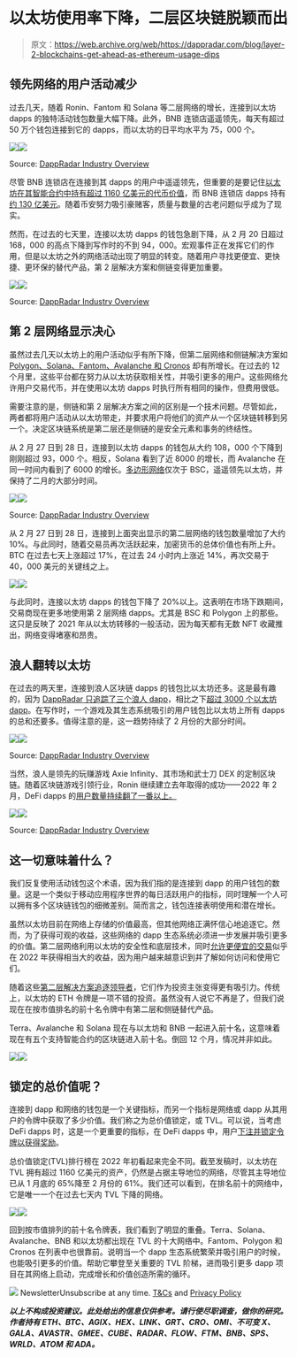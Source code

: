 # 以太坊使用率下降，二层区块链脱颖而出

> 原文：<https://web.archive.org/web/https://dappradar.com/blog/layer-2-blockchains-get-ahead-as-ethereum-usage-dips>

## 领先网络的用户活动减少

过去几天，随着 Ronin、Fantom 和 Solana 等二层网络的增长，连接到以太坊 dapps 的独特活动钱包数量大幅下降。此外，BNB 连锁店遥遥领先，每天有超过 50 万个钱包连接到它的 dapps，而以太坊的日平均水平为 75，000 个。

![](img/fc1b94ddb8117cf669562ba9fac71c22.png)![](img/0500400d8066ddd1254654c2c4db194f.png)

Source: [DappRadar Industry Overview](https://web.archive.org/web/20221006051053/https://dappradar.com/industry-overview)

尽管 BNB 连锁店在连接到其 dapps 的用户中遥遥领先，但重要的是要记住[以太坊在其智能合约中持有超过 1160 亿美元的代币价值](https://web.archive.org/web/20221006051053/https://defillama.com/chain/Ethereum)，而 BNB 连锁店 dapps 持有[约 130 亿美元](https://web.archive.org/web/20221006051053/https://defillama.com/chain/BSC)。随着币安努力吸引豪赌客，质量与数量的古老问题似乎成为了现实。

然而，在过去的七天里，连接以太坊 dapps 的钱包急剧下降，从 2 月 20 日超过 168，000 的高点下降到写作时的不到 94，000。宏观事件正在发挥它们的作用，但是以太坊之外的网络活动出现了明显的转变。随着用户寻找更便宜、更快捷、更环保的替代产品，第 2 层解决方案和侧链变得更加重要。

![](img/a5366b2c9f662848c8dc51bdab6637a4.png)![](img/fe4681aa376233e9519e35f39d8f4794.png)

Source: [DappRadar Industry Overview](https://web.archive.org/web/20221006051053/https://dappradar.com/industry-overview)

## 第 2 层网络显示决心

虽然过去几天以太坊上的用户活动似乎有所下降，但第二层网络和侧链解决方案如 [Polygon、Solana、Fantom、Avalanche 和 Cronos](https://web.archive.org/web/20221006051053/https://dappradar.com/rankings) 却有所增长。在过去的 12 个月里，这些平台都在努力从以太坊获取相关性，并吸引更多的用户。这些网络允许用户交易代币，并在使用以太坊 dapps 时执行所有相同的操作，但费用很低。

需要注意的是，侧链和第 2 层解决方案之间的区别是一个技术问题。尽管如此，两者都将用户活动从以太坊带走，并要求用户将他们的资产从一个区块链转移到另一个。决定区块链系统是第二层还是侧链的是安全元素和事务的终结性。

从 2 月 27 日到 28 日，连接到以太坊 dapps 的钱包从大约 108，000 个下降到刚刚超过 93，000 个。相反，Solana 看到了近 8000 的增长，而 Avalanche 在同一时间内看到了 6000 的增长。[多边形网络](/web/20221006051053/https://dappradar.com/blog/what-is-polygon-a-simple-explanation/)仅次于 BSC，遥遥领先以太坊，并保持了二月的大部分时间。

![](img/85b642c64b5965b80c79b0e45c04b485.png)![](img/7c658800d5ca49ff7ed73d9bc2bb2486.png)

Source: [DappRadar Industry Overview](https://web.archive.org/web/20221006051053/https://dappradar.com/industry-overview)

从 2 月 27 日到 28 日，连接到上面突出显示的第二层网络的钱包数量增加了大约 10%。与此同时，随着交易员再次活跃起来，加密货币的总体价值也有所上升。BTC 在过去七天上涨超过 17%，在过去 24 小时内上涨近 14%，再次交易于 40，000 美元的关键线之上。

![](img/47232ef175259147c440c2b40e5a4fae.png)![](img/0c20757cb71882756908837c499d0613.png)

与此同时，连接以太坊 dapps 的钱包下降了 20%以上。这表明在市场下跌期间，交易商现在更多地使用第 2 层网络 dapps。尤其是 BSC 和 Polygon 上的那些。这只是反映了 2021 年从以太坊转移的一般活动，因为每天都有无数 NFT 收藏推出，网络变得堵塞和昂贵。

## 浪人翻转以太坊

在过去的两天里，连接到浪人区块链 dapps 的钱包比以太坊还多。这是最有趣的，因为 [DappRadar 只追踪了三个浪人 dapp](https://web.archive.org/web/20221006051053/https://dappradar.com/rankings/protocol/ronin)，相比之下[超过 3000 个以太坊 dapp](https://web.archive.org/web/20221006051053/https://dappradar.com/rankings/protocol/ethereum)。在写作时，一个游戏及其生态系统吸引的用户钱包比以太坊上所有 dapps 的总和还要多。值得注意的是，这一趋势持续了 2 月份的大部分时间。

![](img/1b85f22de2471bd461b100426a5b7fc8.png)![](img/8b162980886ad66a4b53b7f8cf4de759.png)

Source: [DappRadar Industry Overview](https://web.archive.org/web/20221006051053/https://dappradar.com/industry-overview)

当然，浪人是领先的玩赚游戏 Axie Infinity、其市场和武士刀 DEX 的定制区块链。随着区块链游戏引领行业，Ronin 继续建立去年取得的成功——2022 年 2 月，DeFi dapps 的[用户数量持续翻了一番以上。](https://web.archive.org/web/20221006051053/https://dappradar.com/defi)

![](img/edf14a75d2fd67bf0c6b43e9f041896c.png)![](img/6d95b68934918f2e9f89fa1d716f3190.png)

Source: [DappRadar Industry Overview](https://web.archive.org/web/20221006051053/https://dappradar.com/industry-overview)

## 这一切意味着什么？

我们反复使用活动钱包这个术语，因为我们指的是连接到 dapp 的用户钱包的数量。这是一个类似于移动应用程序世界的每日活跃用户的指标，同时理解一个人可以拥有多个区块链钱包的细微差别。简而言之，钱包连接表明使用和潜在增长。

虽然以太坊目前在网络上存储的价值最高，但其他网络正满怀信心地追逐它。然而，为了获得可观的收益，这些网络的 dapp 生态系统必须进一步发展并吸引更多的价值。第二层网络利用以太坊的安全性和底层技术，同时[允许更便宜的交易](/web/20221006051053/https://dappradar.com/blog/will-polygon-become-the-real-alternative-to-ethereum/)似乎在 2022 年获得相当大的收益，因为用户越来越意识到并了解如何访问和使用它们。

随着这些[第二层解决方案追逐领导者](/web/20221006051053/https://dappradar.com/blog/will-polygon-become-the-real-alternative-to-ethereum/)，它们作为投资主张变得更有吸引力。传统上，以太坊的 ETH 令牌是一项不错的投资。虽然没有人说它不再是了，但我们说现在在按市值排名的前十名令牌中有第二层和侧链替代产品。

Terra、Avalanche 和 Solana 现在与以太坊和 BNB 一起进入前十名，这意味着现在有五个支持智能合约的区块链进入前十名。倒回 12 个月，情况并非如此。

![](img/8d223a2e6e96dcfb40a5e017a3cbb442.png)![](img/993aeb3d2c26ed413bb6d70f2e9c8842.png)

## 锁定的总价值呢？

连接到 dapp 和网络的钱包是一个关键指标，而另一个指标是网络或 dapp 从其用户的令牌中获取了多少价值。我们称之为总价值锁定，或 TVL。可以说，当考虑 DeFi dapps 时，这是一个更重要的指标，在 DeFi dapps 中，用户[下注并锁定令牌以获得奖励](/web/20221006051053/https://dappradar.com/blog/how-to-make-passive-income-on-trader-joe/)。

总价值锁定(TVL)排行榜在 2022 年初看起来完全不同。截至发稿时，以太坊在 TVL 拥有超过 1160 亿美元的资产，仍然是占据主导地位的网络，尽管其主导地位已从 1 月底的 65%降至 2 月份的 61%。我们还可以看到，在排名前十的网络中，它是唯一一个在过去七天内 TVL 下降的网络。

![](img/2e1763a1870b8d0a91f928145a40d732.png)![](img/1704f0a734824e8539e797fe85be0258.png)

回到按市值排列的前十名令牌表，我们看到了明显的重叠。Terra、Solana、Avalanche、BNB 和以太坊都出现在 TVL 的十大网络中。Fantom、Polygon 和 Cronos 在列表中也很靠前。说明当一个 dapp 生态系统繁荣并吸引用户的时候，也能吸引更多的价值。帮助它攀登至关重要的 TVL 阶梯，进而吸引更多 dapp 项目在其网络上启动，完成增长和价值创造所需的循环。

![](img/6d5a4a2d609c56e1a5771717e54ba759.png) NewsletterUnsubscribe at any time. [T&Cs](https://web.archive.org/web/20221006051053/https://dappradar.com/terms) and [Privacy Policy](https://web.archive.org/web/20221006051053/https://dappradar.com/privacy-policy)

***以上不构成投资建议。此处给出的信息仅供参考。请行使尽职调查，做你的研究。作者持有 ETH、BTC、AGIX、HEX、LINK、GRT、CRO、OMI、不可变 X、GALA、AVASTR、GMEE、CUBE、RADAR、FLOW、FTM、BNB、SPS、WRLD、ATOM 和 ADA。***